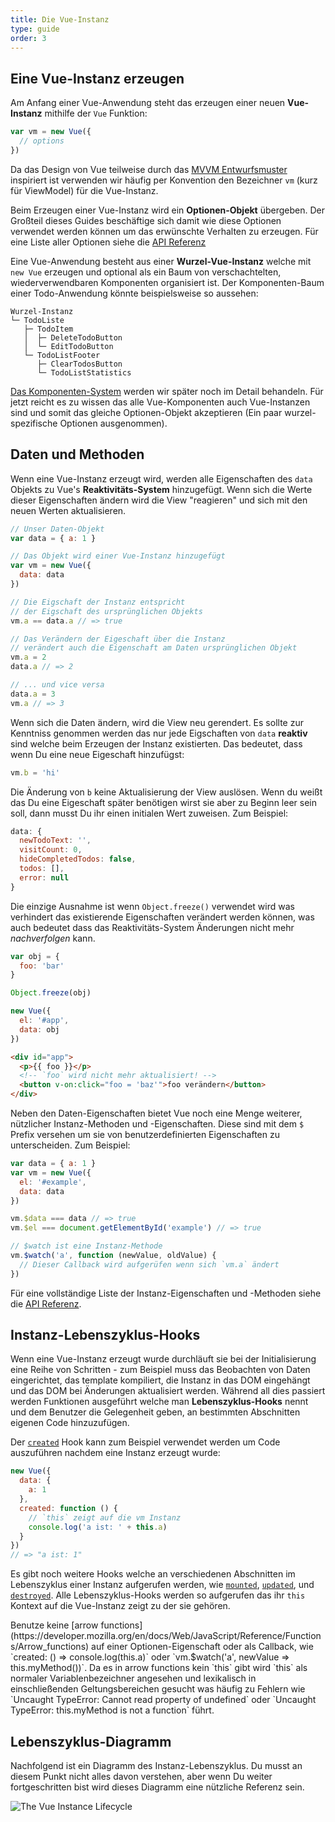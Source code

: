 ```yaml
---
title: Die Vue-Instanz
type: guide
order: 3
---
```


## Eine Vue-Instanz erzeugen

Am Anfang einer Vue-Anwendung steht das erzeugen einer neuen **Vue-Instanz** mithilfe der `Vue` Funktion:

```js
var vm = new Vue({
  // options
})
```

Da das Design von Vue teilweise durch das [MVVM Entwurfsmuster](https://de.wikipedia.org/wiki/Model_View_ViewModel) inspiriert ist verwenden wir häufig per Konvention den Bezeichner `vm` (kurz für ViewModel) für die Vue-Instanz.

Beim Erzeugen einer Vue-Instanz wird ein **Optionen-Objekt** übergeben. Der Großteil dieses Guides beschäftige sich damit wie diese Optionen verwendet werden können um das erwünschte Verhalten zu erzeugen. Für eine Liste aller Optionen siehe die [API Referenz](../api/#Options-Data)

Eine Vue-Anwendung besteht aus einer **Wurzel-Vue-Instanz** welche mit `new Vue` erzeugen und optional als ein Baum von verschachtelten, wiederverwendbaren Komponenten organisiert ist. Der Komponenten-Baum einer Todo-Anwendung könnte beispielsweise so aussehen:

```
Wurzel-Instanz
└─ TodoListe
   ├─ TodoItem
   │  ├─ DeleteTodoButton
   │  └─ EditTodoButton
   └─ TodoListFooter
      ├─ ClearTodosButton
      └─ TodoListStatistics
```

[Das Komponenten-System](components.html) werden wir später noch im Detail behandeln. Für jetzt reicht es zu wissen das alle Vue-Komponenten auch Vue-Instanzen sind und somit das gleiche Optionen-Objekt akzeptieren (Ein paar wurzel-spezifische Optionen ausgenommen).

## Daten und Methoden

Wenn eine Vue-Instanz erzeugt wird, werden alle Eigenschaften des `data` Objekts zu Vue's **Reaktivitäts-System** hinzugefügt. Wenn sich die Werte dieser Eigenschaften ändern wird die View "reagieren" und sich mit den neuen Werten aktualisieren.  

```js
// Unser Daten-Objekt
var data = { a: 1 }

// Das Objekt wird einer Vue-Instanz hinzugefügt
var vm = new Vue({
  data: data
})

// Die Eigschaft der Instanz entspricht
// der Eigschaft des ursprünglichen Objekts
vm.a == data.a // => true

// Das Verändern der Eigeschaft über die Instanz 
// verändert auch die Eigenschaft am Daten ursprünglichen Objekt
vm.a = 2
data.a // => 2

// ... und vice versa
data.a = 3
vm.a // => 3
```

Wenn sich die Daten ändern, wird die View neu gerendert. Es sollte zur Kenntniss genommen werden das nur jede Eigschaften von `data` **reaktiv** sind welche beim Erzeugen der Instanz existierten. Das bedeutet, dass wenn Du eine neue Eigeschaft hinzufügst:

```js
vm.b = 'hi'
```
Die Änderung von `b` keine Aktualisierung der View auslösen. Wenn du weißt das Du eine Eigeschaft später benötigen wirst sie aber zu Beginn leer sein soll, dann musst Du ihr einen initialen Wert zuweisen. Zum Beispiel: 

```js
data: {
  newTodoText: '',
  visitCount: 0,
  hideCompletedTodos: false,
  todos: [],
  error: null
}
```

Die einzige Ausnahme ist wenn `Object.freeze()` verwendet wird was verhindert das existierende Eigenschaften verändert werden können, was auch bedeutet dass das Reaktivitäts-System Änderungen nicht mehr _nachverfolgen_ kann.

```js
var obj = {
  foo: 'bar'
}

Object.freeze(obj)

new Vue({
  el: '#app',
  data: obj
})
```

```html
<div id="app">
  <p>{{ foo }}</p>
  <!-- `foo` wird nicht mehr aktualisiert! -->
  <button v-on:click="foo = 'baz'">foo verändern</button>
</div>
```

Neben den Daten-Eigenschaften bietet Vue noch eine Menge weiterer, nützlicher Instanz-Methoden und -Eigenschaften. Diese sind mit dem `$` Prefix versehen um sie von benutzerdefinierten Eigenschaften zu unterscheiden. Zum Beispiel:

```js
var data = { a: 1 }
var vm = new Vue({
  el: '#example',
  data: data
})

vm.$data === data // => true
vm.$el === document.getElementById('example') // => true

// $watch ist eine Instanz-Methode
vm.$watch('a', function (newValue, oldValue) {
  // Dieser Callback wird aufgerüfen wenn sich `vm.a` ändert
})
```
Für eine vollständige Liste der Instanz-Eigenschaften und -Methoden siehe die [API Referenz](../api/#Instance-Properties).

## Instanz-Lebenszyklus-Hooks

Wenn eine Vue-Instanz erzeugt wurde durchläuft sie bei der Initialisierung eine Reihe von Schritten - zum Beispiel muss das Beobachten von Daten eingerichtet, das template kompiliert, die Instanz in das DOM eingehängt und das DOM bei Änderungen aktualisiert werden. Während all dies passiert werden Funktionen ausgeführt welche man **Lebenszyklus-Hooks** nennt und dem Benutzer die Gelegenheit geben, an bestimmten Abschnitten eigenen Code hinzuzufügen.

Der [`created`](../api/#created) Hook kann zum Beispiel verwendet werden um Code auszuführen nachdem eine Instanz erzeugt wurde:

```js
new Vue({
  data: {
    a: 1
  },
  created: function () {
    // `this` zeigt auf die vm Instanz
    console.log('a ist: ' + this.a)
  }
})
// => "a ist: 1"
```

Es gibt noch weitere Hooks welche an verschiedenen Abschnitten im Lebenszyklus einer Instanz aufgerufen werden, wie [`mounted`](../api/#mounted), [`updated`](../api/#updated), und [`destroyed`](../api/#destroyed). Alle Lebenszyklus-Hooks werden so aufgerufen das ihr `this` Kontext auf die Vue-Instanz zeigt zu der sie gehören. 

<p class="tip">Benutze keine [arrow functions](https://developer.mozilla.org/en/docs/Web/JavaScript/Reference/Functions/Arrow_functions) auf einer Optionen-Eigenschaft oder als Callback, wie `created: () => console.log(this.a)` oder `vm.$watch('a', newValue => this.myMethod())`. Da es in arrow functions kein `this` gibt wird `this` als normaler Variablenbezeichner angesehen und lexikalisch in einschließenden Geltungsbereichen gesucht was häufig zu Fehlern wie `Uncaught TypeError: Cannot read property of undefined` oder `Uncaught TypeError: this.myMethod is not a function` führt.</p>

## Lebenszyklus-Diagramm

Nachfolgend ist ein Diagramm des Instanz-Lebenszyklus. Du musst an diesem Punkt nicht alles davon verstehen, aber wenn Du weiter fortgeschritten bist wird dieses Diagramm eine nützliche Referenz sein. 

![The Vue Instance Lifecycle](/images/lifecycle.png)
